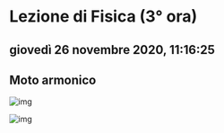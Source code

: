 # Lezione di Fisica (3° ora)

## giovedì 26 novembre 2020, 11:16:25

## Moto armonico

![img](https://i.imgur.com/3lCPXIK.png)

![img](https://i.imgur.com/SpvqxFp.png)